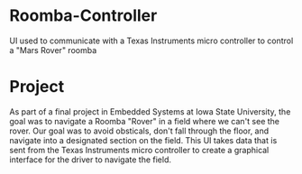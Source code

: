 # Roomba-Controller
UI used to communicate with a Texas Instruments micro controller to control a "Mars Rover" roomba

# Project

As part of a final project in Embedded Systems at Iowa State University, the goal was to navigate a Roomba "Rover" in a field where we can't see the rover. Our goal was to avoid obsticals, don't fall through the floor, and navigate into a designated section on the field. This UI takes data that is sent from the Texas Instruments micro controller to create a graphical interface for the driver to navigate the field.



